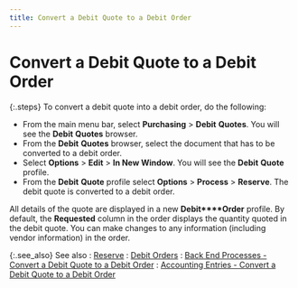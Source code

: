 ```yaml
---
title: Convert a Debit Quote to a Debit Order
---
```


# Convert a Debit Quote to a Debit Order


{:.steps}
To convert a debit quote into a debit order,  do the following:

- From the main  menu bar, select **Purchasing** >  **Debit** **Quotes**.  You will see the **Debit** **Quotes**  browser.
- From the **Debit** **Quotes**  browser, select the document that has to be converted to a debit order.
- Select **Options** > **Edit**  > **In New Window**. You will see  the **Debit** **Quote**  profile.
- From the **Debit** **Quote**  profile select **Options** > **Process** > **Reserve**.  The debit quote is converted to a debit order.



All details of the quote are displayed in a new **Debit****Order** profile. By default, the  **Requested** column in the order  displays the quantity quoted in the debit quote. You can make changes  to any information (including vendor information) in the order.


{:.see_also}
See also
: [Reserve]({{site.pp_baseurl}}/return-proc/debit-quotes/debit-quote-processes/reserve/reserve_dd.html)
: [Debit Orders]({{site.pp_baseurl}}/return-proc/dos/debit_orders.html)
: [Back  End Processes - Convert a Debit Quote to a Debit Order]({{site.pp_baseurl}}/misc/back_end_process_convert_a_debit_quote_to_a_debit_order_debit_order.html)
: [Accounting  Entries - Convert a Debit Quote to a Debit Order]({{site.pp_baseurl}}/misc/accounting_entries_con_do.html)

